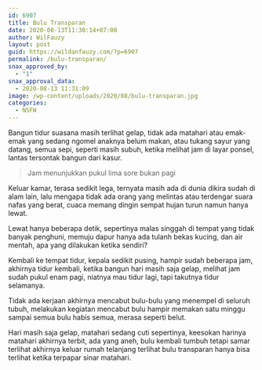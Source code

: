 ```yaml
---
id: 6907
title: Bulu Transparan
date: 2020-08-13T11:30:14+07:00
author: WilFauzy
layout: post
guid: https://wildanfauzy.com/?p=6907
permalink: /bulu-transparan/
snax_approved_by:
  - "1"
snax_approval_data:
  - 2020-08-13 11:31:09
image: /wp-content/uploads/2020/08/bulu-transparan.jpg
categories:
  - NSFW
---
```

Bangun tidur suasana masih terlihat gelap, tidak ada matahari atau emak-emak yang sedang ngomel anaknya belum makan, atau tukang sayur yang datang, semua sepi, seperti masih subuh, ketika melihat jam di layar ponsel, lantas tersontak bangun dari kasur.&nbsp;

> Jam menunjukkan pukul lima sore bukan pagi&nbsp;

Keluar kamar, terasa sedikit lega, ternyata masih ada di dunia dikira sudah di alam lain, lalu mengapa tidak ada orang yang melintas atau terdengar suara nafas yang berat, cuaca memang dingin sempat hujan turun namun hanya lewat.&nbsp;

Lewat hanya beberapa detik, sepertinya malas singgah di tempat yang tidak banyak penghuni, memuju dapur hanya ada tulanh bekas kucing, dan air mentah, apa yang dilakukan ketika sendiri?&nbsp;

Kembali ke tempat tidur, kepala sedikit pusing, hampir sudah beberapa jam, akhirnya tidur kembali, ketika bangun hari masih saja gelap, melihat jam sudah pukul enam pagi, niatnya mau tidur lagi, tapi takutnya tidur selamanya.&nbsp;

Tidak ada kerjaan akhirnya mencabut bulu-bulu yang menempel di seluruh tubuh, melakukan kegiatan mencabut bulu hampir memakan satu minggu sampai semua bulu habis semua, merasa seperti belut.&nbsp;

Hari masih saja gelap, matahari sedang cuti sepertinya, keesokan harinya matahari akhirnya terbit, ada yang aneh, bulu kembali tumbuh tetapi samar terlihat akhirnya keluar rumah telanjang terlihat bulu transparan hanya bisa terlihat ketika terpapar sinar matahari.&nbsp;